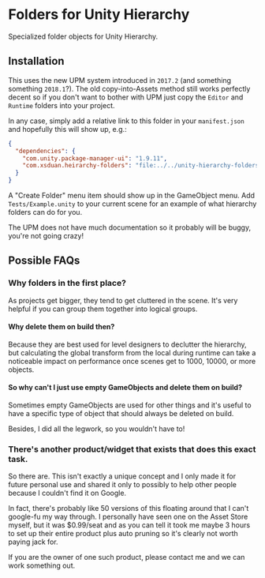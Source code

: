 # Folders for Unity Hierarchy

Specialized folder objects for Unity Hierarchy.

## Installation

This uses the new UPM system introduced in `2017.2` (and something something
`2018.1`?). The old copy-into-Assets method still works perfectly decent so if
you don't want to bother with UPM just copy the `Editor` and `Runtime` folders
into your project.

In any case, simply add a relative link to this folder in your `manifest.json`
and hopefully this will show up, e.g.:

```json
{
  "dependencies": {
    "com.unity.package-manager-ui": "1.9.11",
    "com.xsduan.heirarchy-folders": "file:../../unity-hierarchy-folders"
  }
}
```

A "Create Folder" menu item should show up in the GameObject menu. Add
`Tests/Example.unity` to your current scene for an example of what hierarchy
folders can do for you.

The UPM does not have much documentation so it probably will be buggy, you're
not going crazy!

## Possible FAQs

### Why folders in the first place?

As projects get bigger, they tend to get cluttered in the scene. It's very
helpful if you can group them together into logical groups.

#### Why delete them on build then?

Because they are best used for level designers to declutter the hierarchy, but
calculating the global transform from the local during runtime can take a
noticeable impact on performance once scenes get to 1000, 10000, or more
objects.

#### So why can't I just use empty GameObjects and delete them on build?

Sometimes empty GameObjects are used for other things and it's useful to have a
specific type of object that should always be deleted on build.

Besides, I did all the legwork, so you wouldn't have to!

### There's another product/widget that exists that does this exact task.

So there are. This isn't exactly a unique concept and I only made it for future
personal use and shared it only to possibly to help other people because I
couldn't find it on Google.

In fact, there's probably like 50 versions of this floating around that I can't
google-fu my way through. I personally have seen one on the Asset Store myself,
but it was $0.99/seat and as you can tell it took me maybe 3 hours to set up
their entire product plus auto pruning so it's clearly not worth paying jack
for.

If you are the owner of one such product, please contact me and we can work
something out.
